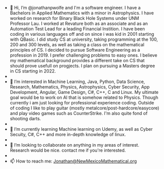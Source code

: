 - 👋 Hi, I’m @jonathanpwolfe and I'm a software engineer. I have a Bachelors in Applied Mathematics with a minor in Astrophysics. I have worked on research for Binary Black Hole Systems under UNM Professor Lau. I worked at Revature both as an associate and as an Automation Test Lead for a leading Financial Instition. I have been coding in various languages off and on since i was kid in 2001 starting with QBasic. I did study CS at university, taking programming at the 100, 200 and 300 levels, as well as taking a class on the mathematical principles of CS. I decided to pursue Software Engineering as a profession in 2019.  I prefer challenging problems to easy ones.  I believe my mathematical background provides a different take on CS that should prove usefull on progjects.  I plan on pursuing a Masters degree in CS starting in 2022.
- 
- 👀 I’m interested in Machine Learning, Java, Python, Data Science, Research, Mathematics, Physics, Astrophysics, Cyber Security, App Development, Angular, Game Design, C#, C++, C and Linux. My ultimate goal would be to work on AI that is somehow related to Physics. Though currently i am just looking for professional experience coding. Outside of coding I like to play guitar (mostly metalcore/post-hardcore/easycore) and play video games such as CounterStrike. I'm also quite fond of shooting darts.
- 
- 🌱 I’m currently learning Machine learning on Udemy, as well as Cyber Secuity, C#, C++ and more in-depth knowledge of linux.  
- 
- 💞️ I’m looking to collaborate on anything in my areas of interest. Research would be nice.  contact me if you're interested.
- 
- 📫 How to reach me: Jonathan@NewMexicoMathematical.org

<!---
jonathanpwolfe/jonathanpwolfe is a ✨ special ✨ repository because its `README.md` (this file) appears on your GitHub profile.
You can click the Preview link to take a look at your changes.
--->
